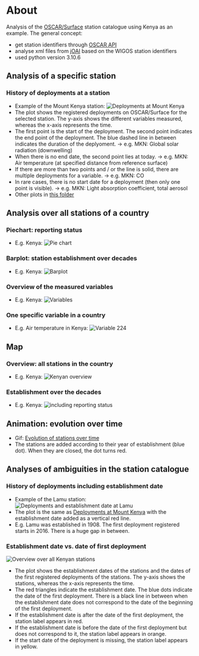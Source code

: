 # About
Analysis of the [OSCAR/Surface](https://oscar.wmo.int/surface/#/) station catalogue using Kenya as an example. The general concept:
* get station identifiers through [OSCAR API](https://oscar.wmo.int/surface/rest/api/search/station?territoryName=KEN)
* analyse xml files from [jOAI](https://oscar.wmo.int/oai/) based on the WIGOS station identifiers 
* used python version 3.10.6

## Analysis of a specific station

### History of deployments at a station
* Example of the Mount Kenya station:
![Deployments at Mount Kenya](../main/Plots/2023-11-27/individual_stations/Deployments_0-20008-0-MKN_2023-11-27_.jpeg)
* The plot shows the registered deployments on OSCAR/Surface for the selected station. The y-axis shows the different variables measured, whereas the x-axis represents the time.
* The first point is the start of the deployment. The second point indicates the end point of the deployment. The blue dashed line in between indicates the duration of the deplyoment. -> e.g. MKN: Global solar radiation (downwelling)
* When there is no end date, the second point lies at today. -> e.g. MKN: Air temperature (at specified distance from reference surface)
* If there are more than two points and / or the line is solid, there are multiple deployments for a variable. -> e.g. MKN: CO
* In rare cases, there is no start date for a deployment (then only one point is visible). -> e.g. MKN: Light absorption coefficient, total aerosol
* Other plots in [this folder](../main/Plots)

## Analysis over all stations of a country

### Piechart: reporting status
* E.g. Kenya:
![Pie chart](../main/Plots/2023-11-27/Piechart_reportingStatus_2023-11-27_.jpeg)

### Barplot: station establishment over decades
* E.g. Kenya:
  ![Barplot](../main/Plots/2023-11-27/Barplot_station_establishment_2023-11-27_reporting.jpeg)

### Overview of the measured variables
* E.g. Kenya:
  ![Variables](../main/Plots/MeasuredVariables_Overview.jpeg)

### One specific variable in a country
* E.g. Air temperature in Kenya:
![Variable 224](../main/Plots/2023-11-27/Barplot_ObservedVariables_stationProgram_2023-11-27_.jpeg)

## Map
### Overview: all stations in the country
* E.g. Kenya:
![Kenyan overview](../main/Plots/2023-11-27/Map_all_stations_reportingStatus_2023-11-27_.jpeg)

### Establishment over the decades
* E.g. Kenya:
![including reporting status](../main/Plots/2023-11-27/Map_establishment_decade_reporting_2023-11-27_.jpeg)

## Animation: evolution over time
* Gif: [Evolution of stations over time](../main/Plots/2023-11-27/Animation_station_establishment_Kenya_2023-11-27_relief.gif)
* The stations are added according to their year of establishment (blue dot). When they are closed, the dot turns red. 

## Analyses of ambiguities in the station catalogue

### History of deployments including establishment date
* Example of the Lamu station:
![Deployments and establishment date at Lamu](../main/Plots/2023-11-27/individual_stations/Deployments_0-20000-0-63772_2023-11-27_.jpeg)
* The plot is the same as [Deployments at Mount Kenya](../main/Plots/2023-11-27/individual_stations/Deployments_0-20008-0-MKN_2023-11-27_.jpeg) with the establishment date added as a vertical red line.
* E.g. Lamu was established in 1908. The first deployment registered starts in 2016. There is a huge gap in between.

### Establishment date vs. date of first deployment
![Overview over all Kenyan stations](../main/Plots/2023-11-27/EstablishmentDate_vs_FirstDeployment_2023-11-27_.jpeg)
* The plot shows the establishment dates of the stations and the dates of the first registered deployments of the stations. The y-axis shows the stations, whereas the x-axis represents the time.
* The red triangles indicate the establishment date. The blue dots indicate the date of the first deployment. There is a black line in between when the establishment date does not correspond to the date of the beginning of the first deployment.
* If the establishment date is after the date of the first deployment, the station label appears in red.
* If the establishment date is before the date of the first deployment but does not correspond to it, the station label appears in orange.
* If the start date of the deployment is missing, the station label appears in yellow. 

